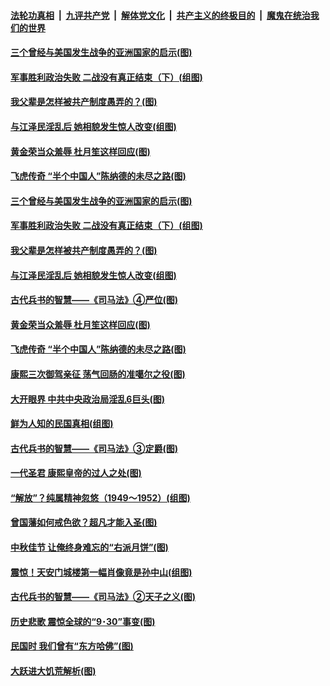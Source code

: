 

####  [法轮功真相](../../../../basic/blob/master/README.md?t=10052202) &nbsp;|&nbsp; [九评共产党](../../../../9ping.md/blob/master/README.md?t=10052202) &nbsp;|&nbsp; [解体党文化](../../../../jtdwh.md/blob/master/README.md?t=10052202)  &nbsp;|&nbsp; [共产主义的终极目的](../../../../gczydzjmd.md/blob/master/README.md?t=10052202) &nbsp;|&nbsp; [魔鬼在统治我们的世界](../../../../mgztzwmdsj.md/blob/master/README.md?t=10052202) 

#### [三个曾经与美国发生战争的亚洲国家的启示(图)](../pages/p6/948238.md?t=10052202) 

#### [军事胜利政治失败 二战没有真正结束（下）(组图)](../pages/p6/944785.md?t=10052202) 

#### [我父辈是怎样被共产制度愚弄的？(图)](../pages/p6/947383.md?t=10052202) 

#### [与江泽民淫乱后 她相貌发生惊人改变(组图)](../pages/p6/948182.md?t=10052202) 

#### [黄金荣当众羞辱 杜月笙这样回应(图)](../pages/p6/947386.md?t=10052202) 

#### [飞虎传奇 “半个中国人”陈纳德的未尽之路(图)](../pages/p6/934964.md?t=10052202) 

#### [三个曾经与美国发生战争的亚洲国家的启示(图)](../pages/p6/948238.md?t=10052202) 

#### [军事胜利政治失败 二战没有真正结束（下）(组图)](../pages/p6/944785.md?t=10052202) 

#### [我父辈是怎样被共产制度愚弄的？(图)](../pages/p6/947383.md?t=10052202) 

#### [与江泽民淫乱后 她相貌发生惊人改变(组图)](../pages/p6/948182.md?t=10052202) 

#### [古代兵书的智慧——《司马法》④严位(图)](../pages/p6/947113.md?t=10052202) 

#### [黄金荣当众羞辱 杜月笙这样回应(图)](../pages/p6/947386.md?t=10052202) 

#### [飞虎传奇 “半个中国人”陈纳德的未尽之路(图)](../pages/p6/934964.md?t=10052202) 

#### [康熙三次御驾亲征 荡气回肠的准噶尔之役(图)](../pages/p6/947338.md?t=10052202) 

#### [大开眼界 中共中央政治局淫乱6巨头(图)](../pages/p6/947435.md?t=10052202) 

#### [鲜为人知的民国真相(组图)](../pages/p6/947477.md?t=10052202) 

#### [古代兵书的智慧——《司马法》③定爵(图)](../pages/p6/947111.md?t=10052202) 

#### [一代圣君 康熙皇帝的过人之处(图)](../pages/p6/874870.md?t=10052202) 

#### [“解放”？纯属精神忽悠（1949～1952）(组图)](../pages/p6/947382.md?t=10052202) 

#### [曾国藩如何戒色欲？超凡才能入圣(图)](../pages/p6/908904.md?t=10052202) 

#### [中秋佳节 让俺终身难忘的“右派月饼”(图)](../pages/p6/946665.md?t=10052202) 

#### [震惊！天安门城楼第一幅肖像竟是孙中山(组图)](../pages/p6/947523.md?t=10052202) 

#### [古代兵书的智慧——《司马法》②天子之义(图)](../pages/p6/947110.md?t=10052202) 

#### [历史悲歌 震惊全球的“9･30”事变(图)](../pages/p6/930030.md?t=10052202) 

#### [民国时 我们曾有“东方哈佛”(图)](../pages/p6/947030.md?t=10052202) 

#### [大跃进大饥荒解析(图)](../pages/p6/947514.md?t=10052202) 

